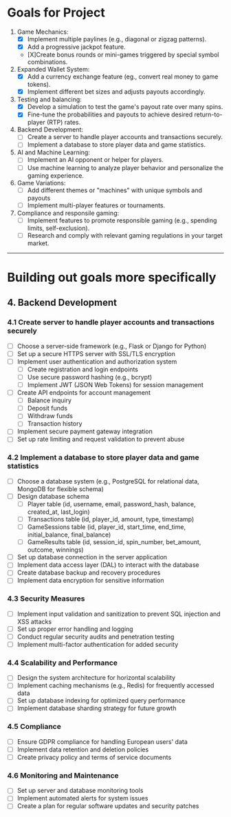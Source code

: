 # Goals for Project
1. Game Mechanics:
    - [X] Implement multiple paylines (e.g., diagonal or zigzag patterns).
    - [X] Add a progressive jackpot feature.
    - [X]Create bonus rounds or mini-games triggered by special symbol combinations.
2. Expanded Wallet System:
    - [X] Add a currency exchange feature (eg., convert real money to game tokens).
    - [X] Implement different bet sizes and adjusts payouts accordingly.
3. Testing and balancing:
    - [X] Develop a simulation to test the game's payout rate over many spins.
    - [X] Fine-tune the probabilities and payouts to achieve desired return-to-player (RTP) rates.
4. Backend Development:
    - [ ] Create a server to handle player accounts and transactions securely.
    - [ ] Implement a database to store player data and game statistics.
5. AI and Machine Learning:
    - [ ] Implement an AI opponent or helper for players.
    - [ ] Use machine learning to analyze player behavior and personalize the gaming experience.
6. Game Variations:
    - [ ] Add different themes or "machines" with unique symbols and payouts
    - [ ] Implement multi-player features or tournaments.
7. Compliance and responsile gaming:
    - [ ] Implement features to promote responsible gaming (e.g., spending limits, self-exclusion).
    - [ ] Research and comply with relevant gaming regulations in your target market.
***
# Building out goals more specifically
## 4. Backend Development
### 4.1 Create server to handle player accounts and transactions securely
- [ ] Choose a server-side framework (e.g., Flask or Django for Python)
- [ ] Set up a secure HTTPS server with SSL/TLS encryption
- [ ] Implement user authentication and authorization system
  - [ ] Create registration and login endpoints
  - [ ] Use secure password hashing (e.g., bcrypt)
  - [ ] Implement JWT (JSON Web Tokens) for session management
- [ ] Create API endpoints for account management
  - [ ] Balance inquiry
  - [ ] Deposit funds
  - [ ] Withdraw funds
  - [ ] Transaction history
- [ ] Implement secure payment gateway integration
- [ ] Set up rate limiting and request validation to prevent abuse

### 4.2 Implement a database to store player data and game statistics
- [ ] Choose a database system (e.g., PostgreSQL for relational data, MongoDB for flexible schema)
- [ ] Design database schema
  - [ ] Player table (id, username, email, password_hash, balance, created_at, last_login)
  - [ ] Transactions table (id, player_id, amount, type, timestamp)
  - [ ] GameSessions table (id, player_id, start_time, end_time, initial_balance, final_balance)
  - [ ] GameResults table (id, session_id, spin_number, bet_amount, outcome, winnings)
- [ ] Set up database connection in the server application
- [ ] Implement data access layer (DAL) to interact with the database
- [ ] Create database backup and recovery procedures
- [ ] Implement data encryption for sensitive information

### 4.3 Security Measures
- [ ] Implement input validation and sanitization to prevent SQL injection and XSS attacks
- [ ] Set up proper error handling and logging
- [ ] Conduct regular security audits and penetration testing
- [ ] Implement multi-factor authentication for added security

### 4.4 Scalability and Performance
- [ ] Design the system architecture for horizontal scalability
- [ ] Implement caching mechanisms (e.g., Redis) for frequently accessed data
- [ ] Set up database indexing for optimized query performance
- [ ] Implement database sharding strategy for future growth

### 4.5 Compliance
- [ ] Ensure GDPR compliance for handling European users' data
- [ ] Implement data retention and deletion policies
- [ ] Create privacy policy and terms of service documents

### 4.6 Monitoring and Maintenance
- [ ] Set up server and database monitoring tools
- [ ] Implement automated alerts for system issues
- [ ] Create a plan for regular software updates and security patches
